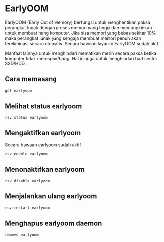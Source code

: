 # EarlyOOM

EarlyOOM (Early Out of Memory) berfungsi untuk menghentikan paksa perangkat lunak dengan proses memori yang tinggi dan memungkinkan untuk membuat hang komputer. Jika sisa memori yang bebas sekitar 10% maka perangkat lunak yang sengaja membuat memori penuh akan tereliminasi secara otomatis. Secara bawaan layanan EarlyOOM sudah aktf.

Manfaat lainnya untuk menghindari mematikan mesin secara paksa ketika komputer tidak merespon/_hang_. Hal ini juga untuk menghindari bad sector SSD/HDD.

## Cara memasang

```sh
get earlyoom
```

## Melihat status earlyoom

```sh
rsv status earlyoom
```

## Mengaktifkan earlyoom

Secara bawaan earlyoom sudah aktif

```sh
rsv enable earlyoom
```

## Menonaktifkan earlyoom

```sh
rsv disable earlyoom
```

## Menjalankan ulang earlyoom

```sh
rsv restart earlyoom
```

## Menghapus earlyoom daemon

```sh
remove earlyoom
```
